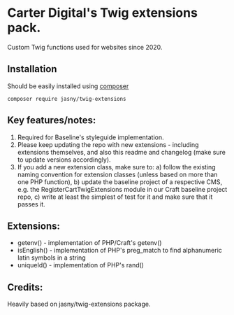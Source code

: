 Carter Digital's Twig extensions pack.
=======================
Custom Twig functions used for websites since 2020.

## Installation
Should be easily installed using [composer](http://getcomposer.org/)

    composer require jasny/twig-extensions

## Key features/notes:
1. Required for Baseline's styleguide implementation.
2. Please keep updating the repo with new extensions - including extensions themselves, and also this readme and changelog (make sure to update versions accordingly).
3. If you add a new extension class, make sure to:
    a) follow the existing naming convention for extension classes (unless based on more than one PHP function),
    b) update the baseline project of a respective CMS, e.g. the RegisterCartTwigExtensions module in our Craft baseline project repo,
    c) write at least the simplest of test for it and make sure that it passes it.

## Extensions:
* getenv() - implementation of PHP/Craft's getenv()
* isEnglish() - implementation of PHP's preg_match to find alphanumeric latin symbols in a string
* uniqueId() - implementation of PHP's rand()

## Credits:
Heavily based on jasny/twig-extensions package.